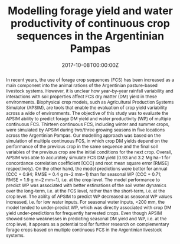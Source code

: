 ---
title: "Modelling forage yield and water productivity of continuous crop sequences in the Argentinian Pampas"
authors:
- Ojeda JJ
- Pembleton KG
- Caviglia OP
- Islam MR
- Agnusdei MG
- Garcia SC

date: "2017-10-08T00:00:00Z"
doi: "https://doi.org/10.1016/j.eja.2017.10.004"

# Schedule page publish date (NOT publication's date).
publishDate: "2017-10-08T00:00:00Z"

# Publication type.
# Legend: 0 = Uncategorized; 1 = Conference paper; 2 = Journal article;
# 3 = Preprint / Working Paper; 4 = Report; 5 = Book; 6 = Book section;
# 7 = Thesis; 8 = Patent
publication_types: ["2"]

# Publication name and optional abbreviated publication name.
publication: "European Journal of Agronomy"
publication_short: ""

abstract: In recent years, the use of forage crop sequences (FCS) has been increased as a main component into the animal rations of the Argentinian pasture-based livestock systems. However, it is unclear how year-by-year rainfall variability and interactions with soil properties affect FCS dry matter (DM) yield in these environments. Biophysical crop models, such as Agricultural Production Systems Simulator (APSIM), are tools that enable the evaluation of crop yield variability across a wide of environments. The objective of this study was to evaluate the APSIM ability to predict forage DM yield and water productivity (WP) of multiple continuous FCS. Thirteen continuous FCS, including winter and summer crops, were simulated by APSIM during two/three growing seasons in five locations across the Argentinian Pampas. Our modelling approach was based on the simulation of multiple continuous FCS, in which crop DM yields depend on the performance of the previous crop in the same sequence and the final soil variables of the previous crop are the initial conditions for the next crop. Overall, APSIM was able to accurately simulate FCS DM yield (0.93 and 3.2 Mg ha−1 for concordance correlation coefficient [CCC] and root mean square error [RMSE] respectively). On the other hand, the model predictions were better for annual (CCC = 0.94; RMSE = 0.4 g m−2 mm−1) than for seasonal WP (CCC = 0.71; RMSE = 1.9 g m−2 mm−1), i.e. at the crop level. The model performance to predict WP was associated with better estimations of the soil water dynamics over the long-term, i.e. at the FCS level, rather than the short-term, i.e. at the crop level. The ability of APSIM to predict WP decreased as seasonal WP values increased, i.e. for low water inputs. For seasonal water inputs, <200 mm, the model tended to under-predict WP, which was directly associated with crop DM yield under-predictions for frequently harvested crops. Even though APSIM showed some weaknesses in predicting seasonal DM yield and WP, i.e. at the crop level, it appears as a potential tool for further research on complementary forage crops based on multiple continuous FCS in the Argentinian livestock systems.

# Summary. An optional shortened abstract.
summary: We assessed the accuracy of APSIM Classic to simulated the yield of forage crop sequences in the Argentinian Pampas.

tags:
- APSIM Classic
- Forages
- Livestock systems
- Model validation
- Maize
- Crop sequences and forage rotations

featured: true

url_pdf: https://www.dropbox.com/s/cxj8e1woy2k4lfh/Ojeda%20et%20al.%2C%202018%20EJA.pdf?dl=0
url_code: ''
url_dataset: ''
url_poster: ''
url_project: ''
url_slides: ''
url_source: ''
url_video: ''

# Featured image
# To use, add an image named `featured.jpg/png` to your page's folder. 
image:
  caption: ''
  focal_point: ""
  preview_only: false

# Associated Projects (optional).
#   Associate this publication with one or more of your projects.
#   Simply enter your project's folder or file name without extension.
#   E.g. `internal-project` references `content/project/internal-project/index.md`.
#   Otherwise, set `projects: []`.
projects:
- 

# Slides (optional).
#   Associate this publication with Markdown slides.
#   Simply enter your slide deck's filename without extension.
#   E.g. `slides: "example"` references `content/slides/example/index.md`.
#   Otherwise, set `slides: ""`.
slides: example
---